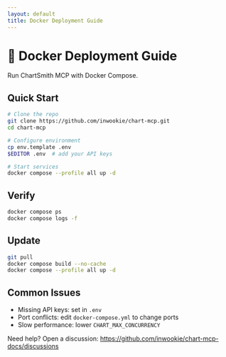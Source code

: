 ```yaml
---
layout: default
title: Docker Deployment Guide
---
```


# 🐳 Docker Deployment Guide

Run ChartSmith MCP with Docker Compose.

## Quick Start
```bash
# Clone the repo
git clone https://github.com/inwookie/chart-mcp.git
cd chart-mcp

# Configure environment
cp env.template .env
$EDITOR .env  # add your API keys

# Start services
docker compose --profile all up -d
```

## Verify
```bash
docker compose ps
docker compose logs -f
```

## Update
```bash
git pull
docker compose build --no-cache
docker compose --profile all up -d
```

## Common Issues
- Missing API keys: set in `.env`
- Port conflicts: edit `docker-compose.yml` to change ports
- Slow performance: lower `CHART_MAX_CONCURRENCY`

Need help? Open a discussion: https://github.com/inwookie/chart-mcp-docs/discussions
